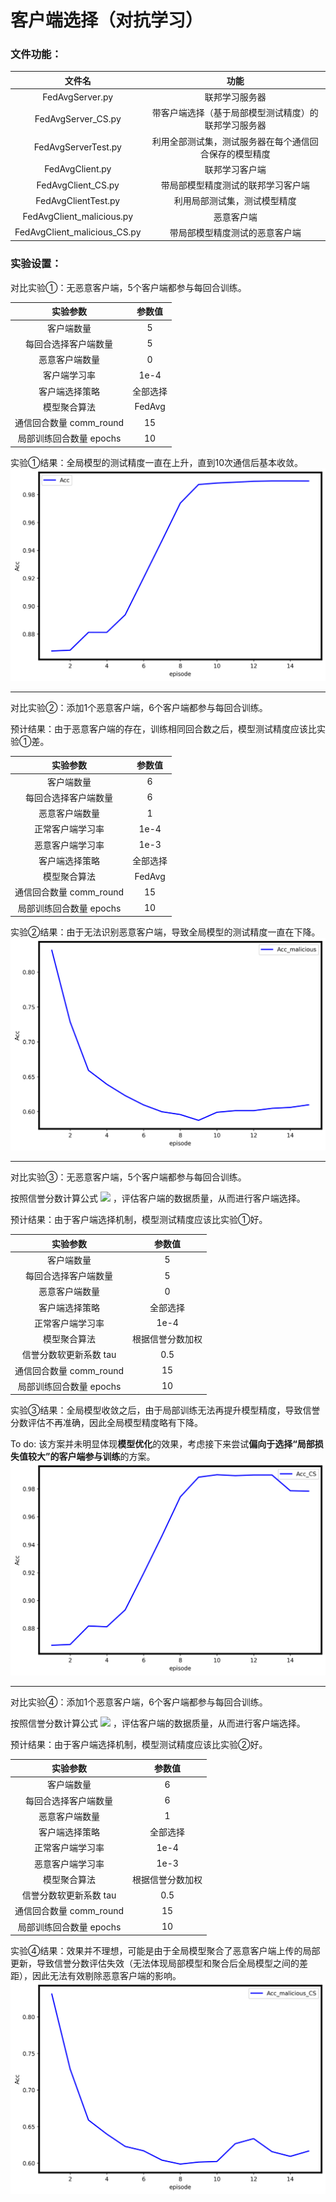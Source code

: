 # 客户端选择（对抗学习）

### 文件功能：
<div align='center'>

|            文件名            |                          功能                          |
| :--------------------------: | :----------------------------------------------------: |
|       FedAvgServer.py        |                     联邦学习服务器                     |
|      FedAvgServer_CS.py      |  带客户端选择（基于局部模型测试精度）的联邦学习服务器  |
|     FedAvgServerTest.py      | 利用全部测试集，测试服务器在每个通信回合保存的模型精度 |
|       FedAvgClient.py        |                     联邦学习客户端                     |
|      FedAvgClient_CS.py      |           带局部模型精度测试的联邦学习客户端           |
|     FedAvgClientTest.py      |              利用局部测试集，测试模型精度              |
|  FedAvgClient_malicious.py   |                       恶意客户端                       |
| FedAvgClient_malicious_CS.py |             带局部模型精度测试的恶意客户端             |
</div>

### 实验设置：

对比实验①：无恶意客户端，5个客户端都参与每回合训练。

<div align='center'>

|        实验参数         |  参数值  |
| :---------------------: | :------: |
|       客户端数量        |    5     |
|  每回合选择客户端数量   |    5     |
|     恶意客户端数量      |    0     |
|     客户端学习率      |    1e-4 |
|     客户端选择策略      | 全部选择 |
|      模型聚合算法       |  FedAvg  |
| 通信回合数量 comm_round |    15     |
| 局部训练回合数量 epochs |    10    |
</div>

实验①结果：全局模型的测试精度一直在上升，直到10次通信后基本收敛。
![Acc](https://github.com/AkyuC/FedML-FK/blob/client_selection/FedAvg/Server/Acc.png)

---

对比实验②：添加1个恶意客户端，6个客户端都参与每回合训练。

预计结果：由于恶意客户端的存在，训练相同回合数之后，模型测试精度应该比实验①差。

<div align='center'>

|        实验参数         |  参数值  |
| :---------------------: | :------: |
|       客户端数量        |    6     |
|  每回合选择客户端数量   |    6     |
|     恶意客户端数量      |    1     |
|     正常客户端学习率      |    1e-4     |
|     恶意客户端学习率      |    1e-3     |
|     客户端选择策略      | 全部选择 |
|      模型聚合算法       |  FedAvg  |
| 通信回合数量 comm_round |    15     |
| 局部训练回合数量 epochs |    10    |
</div>

实验②结果：由于无法识别恶意客户端，导致全局模型的测试精度一直在下降。
![Acc_malicious](https://github.com/AkyuC/FedML-FK/blob/client_selection/FedAvg/Server/Acc_malicious.png)

---

对比实验③：无恶意客户端，5个客户端都参与每回合训练。

按照信誉分数计算公式
![](http://latex.codecogs.com/svg.latex?score=(1-\\tau)\\cdot(acc-new_{acc})+\\tau\\cdot(acc-old_{acc}))
，评估客户端的数据质量，从而进行客户端选择。

预计结果：由于客户端选择机制，模型测试精度应该比实验①好。

<div align='center'>

|        实验参数         |      参数值      |
| :---------------------: | :--------------: |
|       客户端数量        |        5         |
|  每回合选择客户端数量   |        5         |
|     恶意客户端数量      |        0         |
|     客户端选择策略      |     全部选择     |
|     正常客户端学习率      |    1e-4     |
|      模型聚合算法       | 根据信誉分数加权 |
|   信誉分数软更新系数 tau |       0.5        |
| 通信回合数量 comm_round |        15         |
| 局部训练回合数量 epochs |        10        |
</div>

实验③结果：全局模型收敛之后，由于局部训练无法再提升模型精度，导致信誉分数评估不再准确，因此全局模型精度略有下降。

To do: 该方案并未明显体现**模型优化**的效果，考虑接下来尝试**偏向于选择“局部损失值较大”的客户端参与训练**的方案。
![Acc_CS](https://github.com/AkyuC/FedML-FK/blob/client_selection/FedAvg/Server/Acc_CS.png)

---

对比实验④：添加1个恶意客户端，6个客户端都参与每回合训练。

按照信誉分数计算公式
![](http://latex.codecogs.com/svg.latex?score=(1-\\tau)\\cdot(acc-new_{acc})+\\tau\\cdot(acc-old_{acc}))
，评估客户端的数据质量，从而进行客户端选择。

预计结果：由于客户端选择机制，模型测试精度应该比实验②好。

<div align='center'>

|        实验参数         |      参数值      |
| :---------------------: | :--------------: |
|       客户端数量        |        6         |
|  每回合选择客户端数量   |        6         |
|     恶意客户端数量      |        1         |
|     客户端选择策略      |     全部选择     |
|     正常客户端学习率      |    1e-4     |
|     恶意客户端学习率      |    1e-3     |
|      模型聚合算法       | 根据信誉分数加权 |
|   信誉分数软更新系数 tau |       0.5        |
| 通信回合数量 comm_round |        15         |
| 局部训练回合数量 epochs |        10        |
</div>

实验④结果：效果并不理想，可能是由于全局模型聚合了恶意客户端上传的局部更新，导致信誉分数评估失效（无法体现局部模型和聚合后全局模型之间的差距），因此无法有效剔除恶意客户端的影响。
![Acc_malicious_CS](https://github.com/AkyuC/FedML-FK/blob/client_selection/FedAvg/Server/Acc_malicious_CS.png)
